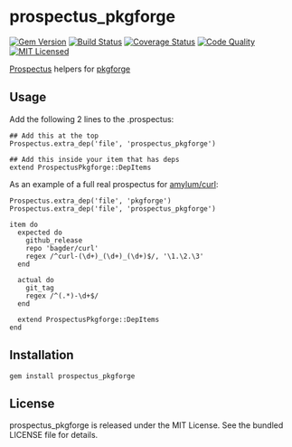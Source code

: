 prospectus_pkgforge
=========

[![Gem Version](https://img.shields.io/gem/v/prospectus_pkgforge.svg)](https://rubygems.org/gems/prospectus_pkgforge)
[![Build Status](https://img.shields.io/circleci/project/amylum/prospectus_pkgforge.svg)](https://circleci.com/gh/amylum/prospectus_pkgforge)
[![Coverage Status](https://img.shields.io/codecov/c/github/amylum/prospectus_pkgforge.svg)](https://codecov.io/github/amylum/prospectus_pkgforge)
[![Code Quality](https://img.shields.io/codacy/4217bd861d2c4c34b7805416ccb4e85d.svg)](https://www.codacy.com/app/akerl/prospectus_pkgforge)
[![MIT Licensed](https://img.shields.io/badge/license-MIT-green.svg)](https://tldrlegal.com/license/mit-license)

[Prospectus](https://github.com/akerl/prospectus) helpers for [pkgforge](https://github.com/akerl/pkgforge)

## Usage

Add the following 2 lines to the .prospectus:

```
## Add this at the top
Prospectus.extra_dep('file', 'prospectus_pkgforge')

## Add this inside your item that has deps
extend ProspectusPkgforge::DepItems
```

As an example of a full real prospectus for [amylum/curl](https://github.com/amylum/curl):

```
Prospectus.extra_dep('file', 'pkgforge')
Prospectus.extra_dep('file', 'prospectus_pkgforge')

item do
  expected do
    github_release
    repo 'bagder/curl'
    regex /^curl-(\d+)_(\d+)_(\d+)$/, '\1.\2.\3'
  end

  actual do
    git_tag
    regex /^(.*)-\d+$/
  end

  extend ProspectusPkgforge::DepItems
end
```

## Installation

    gem install prospectus_pkgforge

## License

prospectus_pkgforge is released under the MIT License. See the bundled LICENSE file for details.

